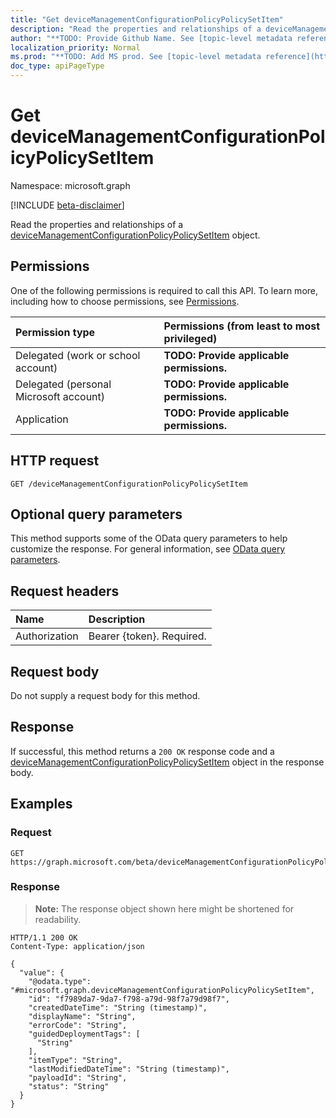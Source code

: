 ```yaml
---
title: "Get deviceManagementConfigurationPolicyPolicySetItem"
description: "Read the properties and relationships of a deviceManagementConfigurationPolicyPolicySetItem object."
author: "**TODO: Provide Github Name. See [topic-level metadata reference](https://msgo.azurewebsites.net/add/document/guidelines/metadata.html#topic-level-metadata)**"
localization_priority: Normal
ms.prod: "**TODO: Add MS prod. See [topic-level metadata reference](https://msgo.azurewebsites.net/add/document/guidelines/metadata.html#topic-level-metadata)**"
doc_type: apiPageType
---
```


# Get deviceManagementConfigurationPolicyPolicySetItem
Namespace: microsoft.graph

[!INCLUDE [beta-disclaimer](../../includes/beta-disclaimer.md)]

Read the properties and relationships of a [deviceManagementConfigurationPolicyPolicySetItem](../resources/devicemanagementconfigurationpolicypolicysetitem.md) object.

## Permissions
One of the following permissions is required to call this API. To learn more, including how to choose permissions, see [Permissions](/graph/permissions-reference).

|Permission type|Permissions (from least to most privileged)|
|:---|:---|
|Delegated (work or school account)|**TODO: Provide applicable permissions.**|
|Delegated (personal Microsoft account)|**TODO: Provide applicable permissions.**|
|Application|**TODO: Provide applicable permissions.**|

## HTTP request

<!-- {
  "blockType": "ignored"
}
-->
``` http
GET /deviceManagementConfigurationPolicyPolicySetItem
```

## Optional query parameters
This method supports some of the OData query parameters to help customize the response. For general information, see [OData query parameters](/graph/query-parameters).

## Request headers
|Name|Description|
|:---|:---|
|Authorization|Bearer {token}. Required.|

## Request body
Do not supply a request body for this method.

## Response

If successful, this method returns a `200 OK` response code and a [deviceManagementConfigurationPolicyPolicySetItem](../resources/devicemanagementconfigurationpolicypolicysetitem.md) object in the response body.

## Examples

### Request
<!-- {
  "blockType": "request",
  "name": "get_devicemanagementconfigurationpolicypolicysetitem"
}
-->
``` http
GET https://graph.microsoft.com/beta/deviceManagementConfigurationPolicyPolicySetItem
```


### Response
>**Note:** The response object shown here might be shortened for readability.
<!-- {
  "blockType": "response",
  "truncated": true,
  "@odata.type": "microsoft.graph.deviceManagementConfigurationPolicyPolicySetItem"
}
-->
``` http
HTTP/1.1 200 OK
Content-Type: application/json

{
  "value": {
    "@odata.type": "#microsoft.graph.deviceManagementConfigurationPolicyPolicySetItem",
    "id": "f7989da7-9da7-f798-a79d-98f7a79d98f7",
    "createdDateTime": "String (timestamp)",
    "displayName": "String",
    "errorCode": "String",
    "guidedDeploymentTags": [
      "String"
    ],
    "itemType": "String",
    "lastModifiedDateTime": "String (timestamp)",
    "payloadId": "String",
    "status": "String"
  }
}
```

